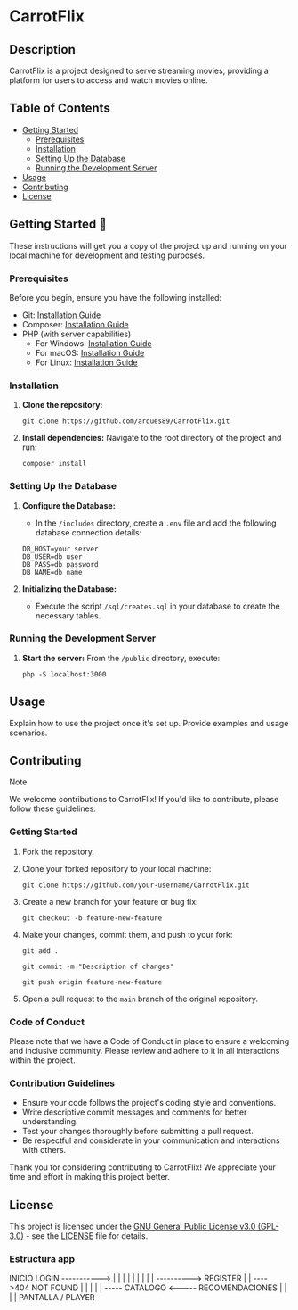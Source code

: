 # CarrotFlix

## Description

CarrotFlix is a project designed to serve streaming movies, providing a platform for users to access and watch movies online.


## Table of Contents

-   [Getting Started](#getting-started)
    -   [Prerequisites](#prerequisites)
    -   [Installation](#installation)
    -   [Setting Up the Database](#setting-up-the-database)
    -   [Running the Development Server](#running-the-development-server)
-   [Usage](#usage)
-   [Contributing](#contributing)
-   [License](#license)

## Getting Started 🌟

These instructions will get you a copy of the project up and running on your local machine for development and testing purposes.

### Prerequisites

Before you begin, ensure you have the following installed:

- Git: [Installation Guide](https://git-scm.com/book/en/v2/Getting-Started-Installing-Git)
- Composer: [Installation Guide](https://getcomposer.org/doc/00-intro.md)
- PHP (with server capabilities)
  - For Windows: [Installation Guide](https://www.php.net/manual/en/install.windows.php)
  - For macOS: [Installation Guide](https://www.php.net/manual/en/install.macosx.php)
  - For Linux: [Installation Guide](https://www.php.net/manual/en/install.unix.php)


### Installation

1. **Clone the repository:**

    ```
    git clone https://github.com/arques89/CarrotFlix.git
    ```

2. **Install dependencies:**
   Navigate to the root directory of the project and run:
    ```
    composer install
    ```

### Setting Up the Database

1. **Configure the Database:**

    - In the `/includes` directory, create a `.env` file and add the following database connection details:

    ```
    DB_HOST=your server
    DB_USER=db user
    DB_PASS=db password
    DB_NAME=db name
    ```

2. **Initializing the Database:**
    - Execute the script `/sql/creates.sql` in your database to create the necessary tables.

### Running the Development Server

1. **Start the server:**
   From the `/public` directory, execute:
    ```
    php -S localhost:3000
    ```

## Usage

Explain how to use the project once it's set up. Provide examples and usage scenarios.

## Contributing

> [!NOTE]
> We welcome contributions to CarrotFlix! If you'd like to contribute, please follow these guidelines:

### Getting Started

1. Fork the repository.
2. Clone your forked repository to your local machine:
    ```
    git clone https://github.com/your-username/CarrotFlix.git
    ```
3. Create a new branch for your feature or bug fix:
    ```
    git checkout -b feature-new-feature
    ```
4. Make your changes, commit them, and push to your fork:
    ```
    git add .
    ```
    ```
    git commit -m "Description of changes"
    ```
    ```
    git push origin feature-new-feature
    ```

5. Open a pull request to the `main` branch of the original repository.

### Code of Conduct

Please note that we have a Code of Conduct in place to ensure a welcoming and inclusive community. Please review and adhere to it in all interactions within the project.

### Contribution Guidelines

-   Ensure your code follows the project's coding style and conventions.
-   Write descriptive commit messages and comments for better understanding.
-   Test your changes thoroughly before submitting a pull request.
-   Be respectful and considerate in your communication and interactions with others.

Thank you for considering contributing to CarrotFlix! We appreciate your time and effort in making this project better.

## License

This project is licensed under the [GNU General Public License v3.0 (GPL-3.0)](https://www.gnu.org/licenses/gpl-3.0.html) - see the [LICENSE](LICENSE) file for details.

### Estructura app

INICIO          LOGIN ----------->
  |               |               |
  |               |               |
  |               |               |
  ----------> REGISTER            |
                                  |
   ---->404 NOT FOUND             |
                                  |
                                  |
                                  |
                                  |
      ----- CATALOGO <----- RECOMENDACIONES
      |
      |
      |
      | PANTALLA / PLAYER
